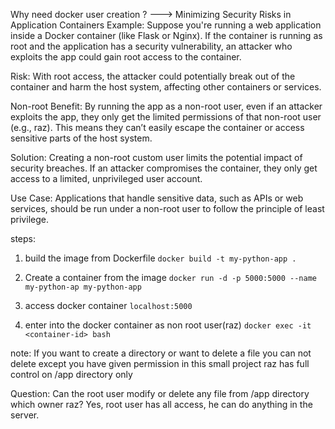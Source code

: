 Why need docker user creation ?
---> Minimizing Security Risks in Application Containers
Example: Suppose you're running a web application inside a Docker container (like Flask or Nginx). If the container is running as root and the application has a security vulnerability, an attacker who exploits the app could gain root access to the container.

Risk: With root access, the attacker could potentially break out of the container and harm the host system, affecting other containers or services.

Non-root Benefit: By running the app as a non-root user, even if an attacker exploits the app, they only get the limited permissions of that non-root user (e.g., raz). This means they can’t easily escape the container or access sensitive parts of the host system.


Solution: Creating a non-root custom user limits the potential impact of security breaches. If an attacker compromises the container, they only get access to a limited, unprivileged user account.

Use Case: Applications that handle sensitive data, such as APIs or web services, should be run under a non-root user to follow the principle of least privilege.



steps:
1. build the image from Dockerfile
`docker build -t my-python-app .`

2. Create a container from the image
`docker run -d -p 5000:5000 --name my-python-ap my-python-app`

3. access docker container
`localhost:5000`

4. enter into the docker container as non root user(raz)
`docker exec -it <container-id> bash`

note: If you want to create a directory or want to delete a file you can not delete except you have given permission
in this small project raz has full control on /app directory only

Question:
Can the root user modify or delete any file from /app directory which owner raz?
Yes, root user has all access, he can do anything in the server. 